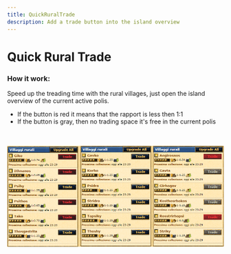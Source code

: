 ```yaml
---
title: QuickRuralTrade
description: Add a trade button into the island overview
---
```


# Quick Rural Trade

### How it work:

Speed up the treading time with the rural villages, just open the island overview of the current active polis.

-   If the button is red it means that the rapport is less then 1:1
-   If the button is gray, then no trading space it's free in the current polis

<br></br >
![](./images/quicktrade.png)
